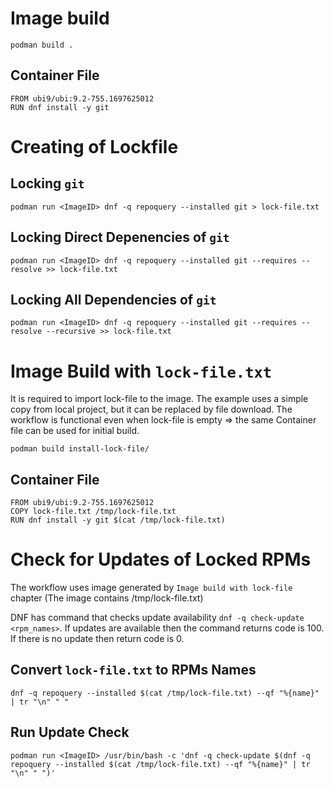 # Image build

```podman build .```

## Container File
```
FROM ubi9/ubi:9.2-755.1697625012
RUN dnf install -y git
```

# Creating of Lockfile

## Locking `git`

```podman run <ImageID> dnf -q repoquery --installed git > lock-file.txt```

## Locking Direct Depenencies of `git`

```podman run <ImageID> dnf -q repoquery --installed git --requires --resolve >> lock-file.txt```

## Locking All Dependencies of `git`

```podman run <ImageID> dnf -q repoquery --installed git --requires --resolve --recursive >> lock-file.txt```

# Image Build with `lock-file.txt`

It is required to import lock-file to the image. The example uses a simple copy from local project, but it can be
replaced by file download. The workflow is functional even when lock-file is empty => the same Container file can be
used for initial build.

```podman build install-lock-file/```

## Container File

```
FROM ubi9/ubi:9.2-755.1697625012
COPY lock-file.txt /tmp/lock-file.txt
RUN dnf install -y git $(cat /tmp/lock-file.txt)
```

# Check for Updates of Locked RPMs

The workflow uses image generated by `Image build with lock-file` chapter (The image contains /tmp/lock-file.txt)

DNF has command that checks update availability `dnf -q check-update <rpm_names>`. If updates are available then
the command returns code is 100. If there is no update then return code is 0.

## Convert `lock-file.txt` to RPMs Names

`dnf -q repoquery --installed $(cat /tmp/lock-file.txt) --qf "%{name}" | tr "\n" " "`

## Run Update Check

```podman run <ImageID> /usr/bin/bash -c 'dnf -q check-update $(dnf -q repoquery --installed $(cat /tmp/lock-file.txt) --qf "%{name}" | tr "\n" " ")'```
